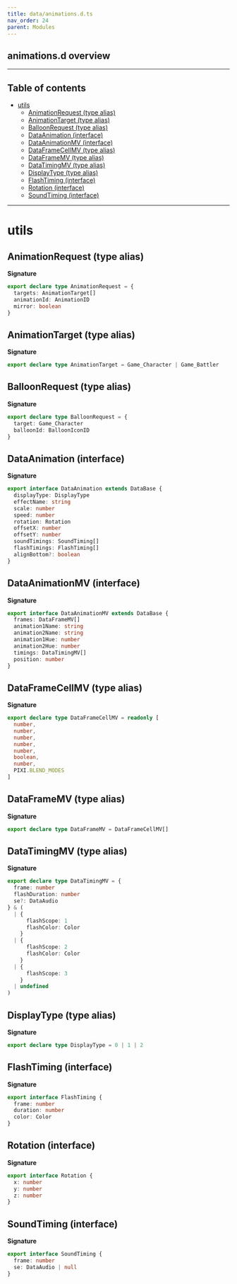 ```yaml
---
title: data/animations.d.ts
nav_order: 24
parent: Modules
---
```


## animations.d overview

---

<h2 class="text-delta">Table of contents</h2>

- [utils](#utils)
  - [AnimationRequest (type alias)](#animationrequest-type-alias)
  - [AnimationTarget (type alias)](#animationtarget-type-alias)
  - [BalloonRequest (type alias)](#balloonrequest-type-alias)
  - [DataAnimation (interface)](#dataanimation-interface)
  - [DataAnimationMV (interface)](#dataanimationmv-interface)
  - [DataFrameCellMV (type alias)](#dataframecellmv-type-alias)
  - [DataFrameMV (type alias)](#dataframemv-type-alias)
  - [DataTimingMV (type alias)](#datatimingmv-type-alias)
  - [DisplayType (type alias)](#displaytype-type-alias)
  - [FlashTiming (interface)](#flashtiming-interface)
  - [Rotation (interface)](#rotation-interface)
  - [SoundTiming (interface)](#soundtiming-interface)

---

# utils

## AnimationRequest (type alias)

**Signature**

```ts
export declare type AnimationRequest = {
  targets: AnimationTarget[]
  animationId: AnimationID
  mirror: boolean
}
```

## AnimationTarget (type alias)

**Signature**

```ts
export declare type AnimationTarget = Game_Character | Game_Battler
```

## BalloonRequest (type alias)

**Signature**

```ts
export declare type BalloonRequest = {
  target: Game_Character
  balloonId: BalloonIconID
}
```

## DataAnimation (interface)

**Signature**

```ts
export interface DataAnimation extends DataBase {
  displayType: DisplayType
  effectName: string
  scale: number
  speed: number
  rotation: Rotation
  offsetX: number
  offsetY: number
  soundTimings: SoundTiming[]
  flashTimings: FlashTiming[]
  alignBottom?: boolean
}
```

## DataAnimationMV (interface)

**Signature**

```ts
export interface DataAnimationMV extends DataBase {
  frames: DataFrameMV[]
  animation1Name: string
  animation2Name: string
  animation1Hue: number
  animation2Hue: number
  timings: DataTimingMV[]
  position: number
}
```

## DataFrameCellMV (type alias)

**Signature**

```ts
export declare type DataFrameCellMV = readonly [
  number,
  number,
  number,
  number,
  number,
  boolean,
  number,
  PIXI.BLEND_MODES
]
```

## DataFrameMV (type alias)

**Signature**

```ts
export declare type DataFrameMV = DataFrameCellMV[]
```

## DataTimingMV (type alias)

**Signature**

```ts
export declare type DataTimingMV = {
  frame: number
  flashDuration: number
  se?: DataAudio
} & (
  | {
      flashScope: 1
      flashColor: Color
    }
  | {
      flashScope: 2
      flashColor: Color
    }
  | {
      flashScope: 3
    }
  | undefined
)
```

## DisplayType (type alias)

**Signature**

```ts
export declare type DisplayType = 0 | 1 | 2
```

## FlashTiming (interface)

**Signature**

```ts
export interface FlashTiming {
  frame: number
  duration: number
  color: Color
}
```

## Rotation (interface)

**Signature**

```ts
export interface Rotation {
  x: number
  y: number
  z: number
}
```

## SoundTiming (interface)

**Signature**

```ts
export interface SoundTiming {
  frame: number
  se: DataAudio | null
}
```
